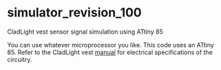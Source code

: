 # simulator_revision_100
CladLight vest sensor signal simulation using ATtiny 85

You can use whatever microprocessor you like. This code uses an ATtiny 85.
Refer to the CladLight vest <a href="http://www.cladlight.com/manual">manual</a> for electrical specifications of the circuitry.
